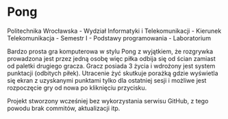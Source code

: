 # Pong
Politechnika Wrocławska - Wydział Informatyki i Telekomunikacji - Kierunek Telekomunikacja - Semestr I - Podstawy programowania - Laboratorium

Bardzo prosta gra komputerowa w stylu Pong z wyjątkiem, że rozgrywka prowadzona jest przez jedną osobę więc piłka odbija się od ścian zamiast od paletki drugiego gracza. Gracz posiada 3 życia i wdrożony jest system punktacji (odbitych piłek). Utracenie żyć skutkuje porażką gdzie wyświetla się ekran z uzyskanymi punktami tylko dla ostatniej sesji i możliwe jest rozpoczęcie gry od nowa po kliknięciu przycisku.

Projekt stworzony wcześniej bez wykorzystania serwisu GitHub, z tego powodu brak commitów, aktualizacji itp.